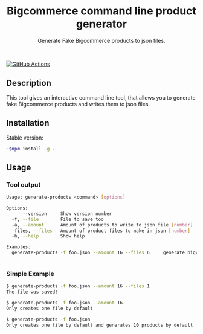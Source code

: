 <div align="center">
  <h1 align="center">Bigcommerce command line product generator</h1>
  <p>Generate Fake Bigcommerce products to json files.</p>  
</div>
<br>

[![GitHub Actions](https://img.shields.io/endpoint.svg?url=https%3A%2F%2Factions-badge.atrox.dev%2Fatrox%2Fsync-dotenv%2Fbadge)](https://actions-badge.atrox.dev/daniel-philip-johnson/generate-dummy-bigcommerce-products-sdk/goto)


## Description
This tool gives an interactive command line tool, that allows you to generate fake Bigcommerce products and writes them to json files.

## Installation

Stable version:
```bash
~$npm install -g .
```

## Usage

### Tool output
```bash
Usage: generate-products <command> [options]

Options:
      --version     Show version number                                   [boolean]
  -f, --file        File to save too                                      [required]
  -a, --amount      Amount of products to write to json file [number]     [default: 10]
  -files, --files   Amount of product files to make in json [number]      [default: 10]
  -h, --help        Show help                                             [boolean]

Examples:
  generate-products -f foo.json --amount 16 --files 6     generate bigcommerce products to json
                                   
```

### Simple Example

```bash
$ generate-products -f foo.json --amount 16 --files 1
The file was saved!

$ generate-products -f foo.json --amount 16
Only creates one file by default

$ generate-products -f foo.json
Only creates one file by default and generates 10 products by default

```